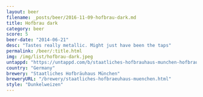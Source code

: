 ```yaml
---
layout: beer
filename: _posts/beer/2016-11-09-hofbrau-dark.md
title: Hofbrau dark
category: beer
score: 5
beer-date: "2014-06-21"
desc: "Tastes really metallic. Might just have been the taps"
permalink: /beer/:title.html
img: /img/list/hofbrau-dark.jpeg
untappd: "https://untappd.com/b/staatliches-hofbrauhaus-munchen-hofbrau-schwarze-weisse--dark-wheat--hefeweizen-dunkel/25780"
country: "Germany"
brewery: "Staatliches Hofbräuhaus München"
breweryURL: "/brewery/staatliches-hofbraeuhaus-muenchen.html"
style: "Dunkelweizen"
---
```

